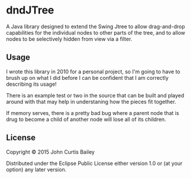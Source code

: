 # dndJTree

A Java library designed to extend the Swing Jtree to allow drag-and-drop
capabilities for the individual nodes to other parts of the tree, and to
allow nodes to be selectively hidden from view via a filter.

## Usage

I wrote this library in 2010 for a personal project, so I'm going to have to
brush up on what I did before I can be confident that I am correctly
describing its usage!

There is an example test or two in the source that can be built and played
around with that may help in understaning how the pieces fit together.

If memory serves, there is a pretty bad bug where a parent node that is
drug to become a child of another node will lose all of its children.


## License

Copyright © 2015 John Curtis Bailey

Distributed under the Eclipse Public License either version 1.0 or (at
your option) any later version.
